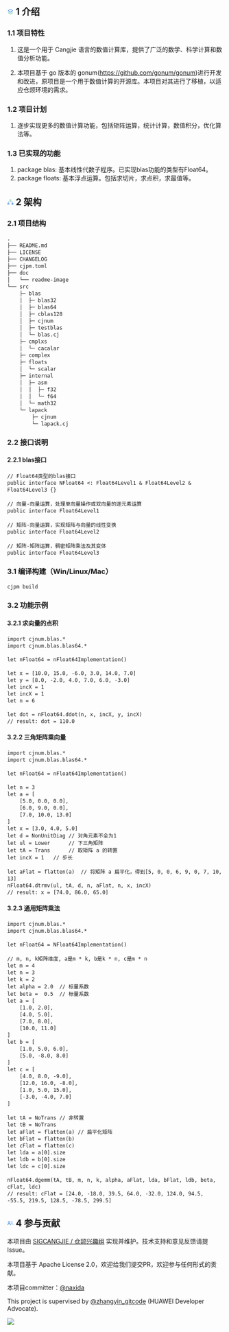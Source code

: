 <div align="center">
<img alt="" src="https://raw.gitcode.com/naxida/cjnum/attachment/uploads/0454254b-8d77-4615-bf1c-ba30a7ad44f4/cjnum.jpg" />
</div>

<p></p>

<p align="center">
<img alt="" src="https://img.shields.io/badge/release-v0.1.0-brightgreen" style="display: inline-block;" />
<img alt="" src="https://img.shields.io/badge/cjc-v0.53.13-brightgreen" style="display: inline-block;" />
<!-- <img alt="" src="https://img.shields.io/badge/cjcov-1.0%25-brightgreen" style="display: inline-block;" /> -->
<img alt="" src="https://img.shields.io/badge/state-孵化-brightgreen" style="display: inline-block;" />
<!-- <img alt="" src="https://img.shields.io/badge/domain-HOS/Cloud-brightgreen" style="display: inline-block;" /> -->
</p>

<p></p>

<div align="center">
<img alt="" src="https://raw.gitcode.com/Cangjie-SIG/cjgrapht/attachment/uploads/f9ffe377-e653-4fa3-b03e-e6ade35594a3/MEGAPROJECT.jpg" />
</div>

<p></p>

## <img alt="" src="./doc/readme-image/readme-icon-introduction.png" style="display: inline-block;" width=3%/> 1 介绍

### 1.1 项目特性

1. 这是一个用于 Cangjie 语言的数值计算库，提供了广泛的数学、科学计算和数值分析功能。

2. 本项目基于 go 版本的 gonum(https://github.com/gonum/gonum)进行开发和改进，原项目是一个用于数值计算的开源库。本项目对其进行了移植，以适应仓颉环境的需求。

### 1.2 项目计划

1. 逐步实现更多的数值计算功能，包括矩阵运算，统计计算，数值积分，优化算法等。

### 1.3 已实现的功能

1. package blas: 基本线性代数子程序。已实现blas功能的类型有Float64。
2. package floats: 基本浮点运算。包括求切片，求点积，求最值等。

## <img alt="" src="./doc/readme-image/readme-icon-framework.png" style="display: inline-block;" width=3%/> 2 架构

### 2.1 项目结构

```shell
.
├── README.md
├── LICENSE
├── CHANGELOG
├── cjpm.toml
├── doc
│   └── readme-image
└── src                             
    ├─ blas
    │  ├─ blas32
    │  ├─ blas64
    │  ├─ cblas128
    │  ├─ cjnum
    │  ├─ testblas
    │  └─ blas.cj                                 
    ├─ cmplxs
    │  └─ cacalar   
    ├─ complex
    ├─ floats
    │  └─ scalar
    ├─ internal
    │  ├─ asm
    │  │  ├─ f32
    │  │  └─ f64
    │  └─ math32 
    └─ lapack
        ├─ cjnum
        └─ lapack.cj 
```

### 2.2 接口说明
#### 2.2.1 blas接口

```cangjie
// Float64类型的blas接口
public interface NFloat64 <: Float64Level1 & Float64Level2 & Float64Level3 {}

// 向量-向量运算，处理单向量操作或双向量的逐元素运算
public interface Float64Level1

// 矩阵-向量运算，实现矩阵与向量的线性变换
public interface Float64Level2

// 矩阵-矩阵运算，稠密矩阵乘法及其变体
public interface Float64Level3
```

### 3.1 编译构建（Win/Linux/Mac）

```shell
cjpm build
```

### 3.2 功能示例
#### 3.2.1 求向量的点积

```cangjie
import cjnum.blas.*
import cjnum.blas.blas64.*

let nFloat64 = nFloat64Implementation()

let x = [10.0, 15.0, -6.0, 3.0, 14.0, 7.0]
let y = [8.0, -2.0, 4.0, 7.0, 6.0, -3.0]
let incX = 1
let incX = 1
let n = 6

let dot = nFloat64.ddot(n, x, incX, y, incX)
// result: dot = 110.0
```

#### 3.2.2 三角矩阵乘向量

```cangjie
import cjnum.blas.*
import cjnum.blas.blas64.*

let nFloat64 = nFloat64Implementation()

let n = 3
let a = [
    [5.0, 0.0, 0.0], 
    [6.0, 9.0, 0.0], 
    [7.0, 10.0, 13.0]
]
let x = [3.0, 4.0, 5.0]
let d = NonUnitDiag // 对角元素不全为1
let ul = Lower      // 下三角矩阵
let tA = Trans      // 取矩阵 a 的转置
let incX = 1   // 步长

let aFlat = flatten(a)  // 将矩阵 a 扁平化，得到[5, 0, 0, 6, 9, 0, 7, 10, 13]
nFloat64.dtrmv(ul, tA, d, n, aFlat, n, x, incX)
// result: x = [74.0, 86.0, 65.0]
```

#### 3.2.3 通用矩阵乘法

```cangjie
import cjnum.blas.*
import cjnum.blas.blas64.*

let nFloat64 = NFloat64Implementation()

// m, n, k矩阵维度, a是m * k, b是k * n, c是m * n
let m = 4
let n = 3
let k = 2
let alpha = 2.0  // 标量系数
let beta =  0.5  // 标量系数
let a = [
    [1.0, 2.0],
    [4.0, 5.0],
    [7.0, 8.0],
    [10.0, 11.0]
]
let b = [
    [1.0, 5.0, 6.0],
    [5.0, -8.0, 8.0]
]
let c = [
    [4.0, 8.0, -9.0],
    [12.0, 16.0, -8.0],
    [1.0, 5.0, 15.0],
    [-3.0, -4.0, 7.0]
]

let tA = NoTrans // 非转置
let tB = NoTrans 
let aFlat = flatten(a) // 扁平化矩阵
let bFlat = flatten(b)
let cFlat = flatten(c)
let lda = a[0].size
let ldb = b[0].size
let ldc = c[0].size

nFloat64.dgemm(tA, tB, m, n, k, alpha, aFlat, lda, bFlat, ldb, beta, cFlat, ldc)
// result: cFlat = [24.0, -18.0, 39.5, 64.0, -32.0, 124.0, 94.5, -55.5, 219.5, 128.5, -78.5, 299.5]
```

## <img alt="" src="./doc/readme-image/readme-icon-contribute.png" style="display: inline-block;" width=3%/> 4 参与贡献

本项目由 [SIGCANGJIE / 仓颉兴趣组](https://gitcode.com/SIGCANGJIE) 实现并维护。技术支持和意见反馈请提Issue。

本项目基于  Apache License 2.0，欢迎给我们提交PR，欢迎参与任何形式的贡献。

本项目committer：[@naxida](https://gitcode.com/naxida)

This project is supervised by [@zhangyin_gitcode](https://gitcode.com/zhangyin_gitcode) (HUAWEI Developer Advocate).

![](https://raw.gitcode.com/SIGCANGJIE/homepage/attachment/uploads/9b648c07-efc2-4eb3-b02f-eab18c77beea/devadvocate.png)